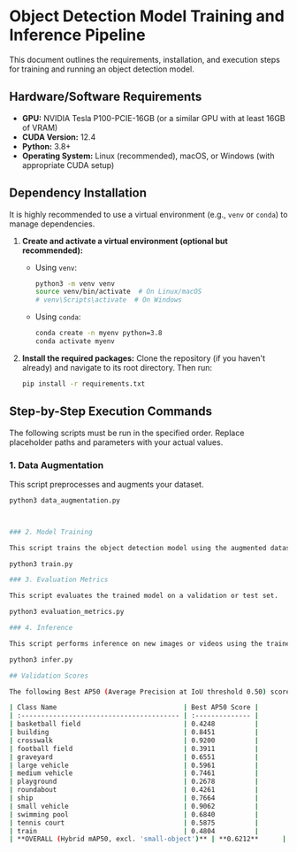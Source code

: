 # Object Detection Model Training and Inference Pipeline

This document outlines the requirements, installation, and execution steps for training and running an object detection model.

## Hardware/Software Requirements

*   **GPU:** NVIDIA Tesla P100-PCIE-16GB (or a similar GPU with at least 16GB of VRAM)
*   **CUDA Version:** 12.4
*   **Python:** 3.8+
*   **Operating System:** Linux (recommended), macOS, or Windows (with appropriate CUDA setup)

## Dependency Installation

It is highly recommended to use a virtual environment (e.g., `venv` or `conda`) to manage dependencies.

1.  **Create and activate a virtual environment (optional but recommended):**
    *   Using `venv`:
        ```bash
        python3 -m venv venv
        source venv/bin/activate  # On Linux/macOS
        # venv\Scripts\activate  # On Windows
        ```
    *   Using `conda`:
        ```bash
        conda create -n myenv python=3.8
        conda activate myenv
        ```

2.  **Install the required packages:**
    Clone the repository (if you haven't already) and navigate to its root directory. Then run:
    ```bash
    pip install -r requirements.txt
    ```

## Step-by-Step Execution Commands

The following scripts must be run in the specified order. Replace placeholder paths and parameters with your actual values.

### 1. Data Augmentation

This script preprocesses and augments your dataset.

```bash
python3 data_augmentation.py 



### 2. Model Training

This script trains the object detection model using the augmented dataset.

python3 train.py 

### 3. Evaluation Metrics

This script evaluates the trained model on a validation or test set.

python3 evaluation_metrics.py 

### 4. Inference

This script performs inference on new images or videos using the trained model.

python3 infer.py

## Validation Scores

The following Best AP50 (Average Precision at IoU threshold 0.50) scores were achieved during development:

| Class Name                                | Best AP50 Score |
| :---------------------------------------- | :-------------- |
| basketball field                          | 0.4248          |
| building                                  | 0.8451          |
| crosswalk                                 | 0.9200          |
| football field                            | 0.3911          |
| graveyard                                 | 0.6551          |
| large vehicle                             | 0.5961          |
| medium vehicle                            | 0.7461          |
| playground                                | 0.2678          |
| roundabout                                | 0.4261          |
| ship                                      | 0.7664          |
| small vehicle                             | 0.9062          |
| swimming pool                             | 0.6840          |
| tennis court                              | 0.5875          |
| train                                     | 0.4804          |
| **OVERALL (Hybrid mAP50, excl. 'small-object')** | **0.6212**      |